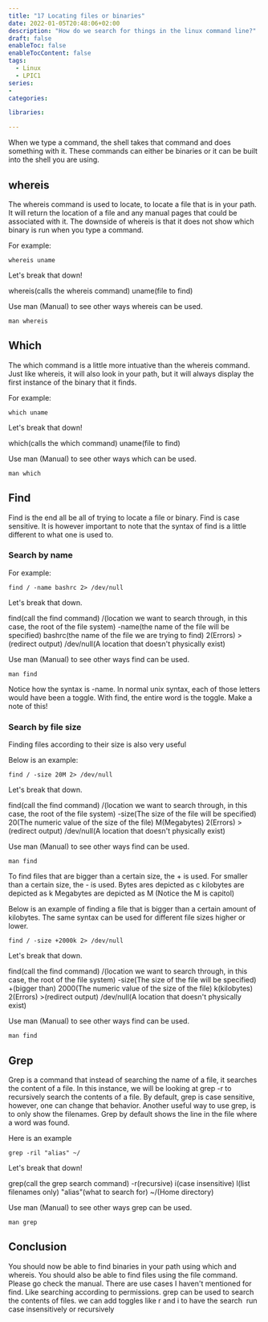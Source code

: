 ```yaml
---
title: "17 Locating files or binaries"
date: 2022-01-05T20:48:06+02:00
description: "How do we search for things in the linux command line?"
draft: false
enableToc: false
enableTocContent: false
tags:
  - Linux
  - LPIC1
series:
-
categories:

libraries:

---
```


When we type a command, the shell takes that command and does something with it.
These commands can either be binaries or it can be built into the shell you are using.

## whereis

The whereis command is used to locate, to locate a file that is in your path.
It will return the location of a file and any manual pages that could be associated with it.
The downside of whereis is that it does not show which binary is run when you type a command.

For example:

```
whereis uname
```

Let's break that down!

whereis(calls the whereis command) uname(file to find)

Use man (Manual) to see other ways whereis can be used.

```
man whereis
```

## Which

The which command is a little more intuative than the whereis command.
Just like whereis, it will also look in your path, but it will always display the first instance of the binary that it finds.

For example:

```
which uname
```

Let's break that down!

which(calls the which command) uname(file to find)

Use man (Manual) to see other ways which can be used.

```
man which
```

## Find

Find is the end all be all of trying to locate a file or binary.
Find is case sensitive.
It is however important to note that the syntax of find is a little different to what one is used to.

### Search by name

For example:

```
find / -name bashrc 2> /dev/null
```

Let's break that down.

find(call the find command) /(location we want to search through, in this case, the root of the file system) -name(the name of the file will be specified) bashrc(the name of the file we are trying to find) 2(Errors) >(redirect output) /dev/null(A location that doesn't physically exist)

Use man (Manual) to see other ways find can be used.

```
man find
```

Notice how the syntax is -name. In normal unix syntax, each of those letters would have been a toggle.
With find, the entire word is the toggle.
Make a note of this!

### Search by file size

Finding files according to their size is also very useful

Below is an example:

```
find / -size 20M 2> /dev/null
```

Let's break that down.

find(call the find command) /(location we want to search through, in this case, the root of the file system) -size(The size of the file will be specified) 20(The numeric value of the size of the file) M(Megabytes) 2(Errors) >(redirect output) /dev/null(A location that doesn't physically exist)

Use man (Manual) to see other ways find can be used.

```
man find
```

To find files that are bigger than a certain size, the + is used.
For smaller than a certain size, the - is used.
Bytes ares depicted as c
kilobytes are depicted as k
Megabytes are depicted as M (Notice the M is capitol)

Below is an example of finding a file that is bigger than a certain amount of kilobytes.
The same syntax can be used for different file sizes higher or lower.

```
find / -size +2000k 2> /dev/null
```

Let's break that down.

find(call the find command) /(location we want to search through, in this case, the root of the file system) -size(The size of the file will be specified) +(bigger than) 2000(The numeric value of the size of the file) k(kilobytes) 2(Errors) >(redirect output) /dev/null(A location that doesn't physically exist)

Use man (Manual) to see other ways find can be used.

```
man find
```

## Grep

Grep is a command that instead of searching the name of a file, it searches the content of a file.
In this instance, we will be looking at grep -r to recursively search the contents of a file.
By default, grep is case sensitive, however, one can change that behavior.
Another useful way to use grep, is to only show the filenames. 
Grep by default shows the line in the file where a word was found.


Here is an example

```
grep -ril "alias" ~/
```

Let's break that down!

grep(call the grep search command) -r(recursive) i(case insensitive) l(list filenames only) "alias"(what to search for) ~/(Home directory)

Use man (Manual) to see other ways grep can be used.

```
man grep
```

## Conclusion

You should now be able to find binaries in your path using which and whereis.
You should also be able to find files using the file command.
Please go check the manual. There are use cases I haven't mentioned for find.
Like searching according to permissions.
grep can be used to search the contents of files. we can add toggles like r and i to have the search  run case insensitively or recursively